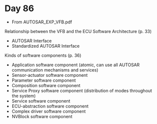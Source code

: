 # Day 86

* From AUTOSAR\_EXP\_VFB.pdf

Relationship between the VFB and the ECU Software Architecture (p. 33)
* AUTOSAR Interface
* Standardized AUTOSAR Interface

Kinds of software components (p. 36)
* Application software component (atomic, can use all AUTOSAR communication mechanisms and services)
* Sensor-actuator software component
* Parameter software component
* Composition software component
* Service Proxy software component (distribution of modes throughout the system)
* Service software component
* ECU-abstraction software component
* Complex driver software component
* NVBlock software component
